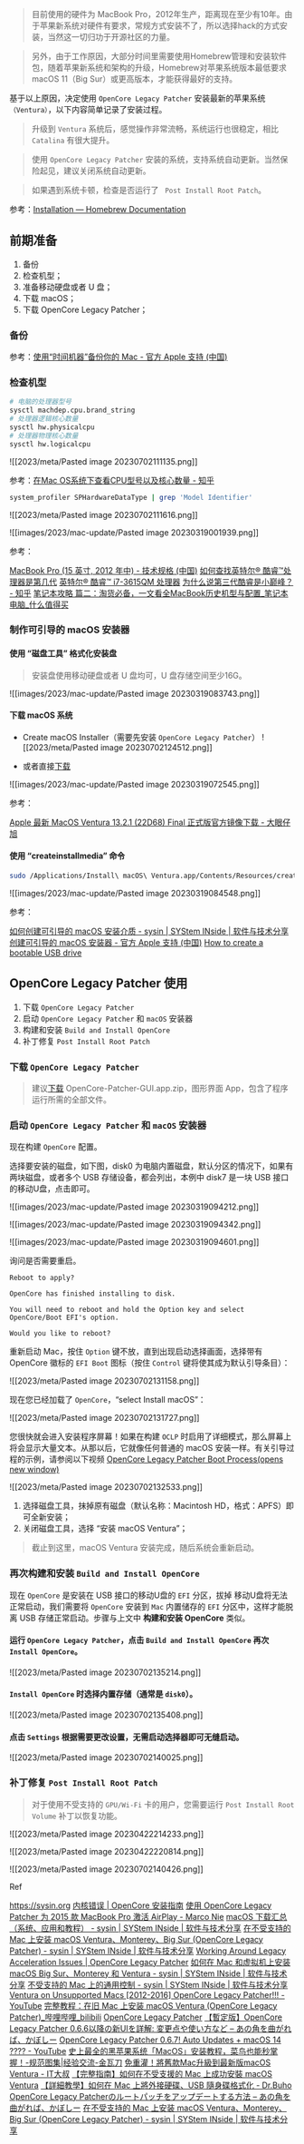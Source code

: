 > 目前使用的硬件为 MacBook Pro，2012年生产，距离现在至少有10年。由于苹果新系统对硬件有要求，常规方式安装不了，所以选择hack的方式安装，当然这一切归功于开源社区的力量。

> 另外，由于工作原因，大部分时间里需要使用Homebrew管理和安装软件包，随着苹果新系统和架构的升级，Homebrew对苹果系统版本最低要求macOS 11（Big Sur）或更高版本，才能获得最好的支持。

基于以上原因，决定使用 `OpenCore Legacy Patcher` 安装最新的苹果系统`（Ventura）`，以下内容简单记录了安装过程。

> 升级到 `Ventura` 系统后，感觉操作非常流畅，系统运行也很稳定，相比 `Catalina` 有很大提升。

> 使用 `OpenCore Legacy Patcher` 安装的系统，支持系统自动更新。当然保险起见，建议关闭系统自动更新。

> 如果遇到系统卡顿，检查是否运行了 ` Post Install Root Patch`。

参考：[Installation — Homebrew Documentation](https://docs.brew.sh/Installation#2)

## 前期准备

1. 备份
2. 检查机型；
3. 准备移动硬盘或者 U 盘；
4. 下载 macOS；
5. 下载 OpenCore Legacy Patcher；

### 备份

参考：[使用“时间机器”备份你的 Mac - 官方 Apple 支持 (中国)](https://support.apple.com/zh-cn/HT201250)

### 检查机型

```sh
# 电脑的处理器型号
sysctl machdep.cpu.brand_string
# 处理器逻辑核心数量
sysctl hw.physicalcpu
# 处理器物理核心数量
sysctl hw.logicalcpu
```

![[2023/meta/Pasted image 20230702111135.png]]

参考：[在Mac OS系统下查看CPU型号以及核心数量 - 知乎](https://zhuanlan.zhihu.com/p/322291715)

```sh
system_profiler SPHardwareDataType | grep 'Model Identifier'
```

![[2023/meta/Pasted image 20230702111616.png]]

![[images/2023/mac-update/Pasted image 20230319001939.png]]

参考：

[MacBook Pro (15 英寸, 2012 年中) - 技术规格 (中国)](https://support.apple.com/kb/sp694?locale=zh_CN)
[如何查找英特尔® 酷睿™处理器是第几代](https://www.intel.cn/content/www/cn/zh/support/articles/000032203/processors/intel-core-processors.html)
[英特尔® 酷睿™ i7-3615QM 处理器](https://www.intel.cn/content/www/cn/zh/products/sku/64900/intel-core-i73615qm-processor-6m-cache-up-to-3-30-ghz/specifications.html)
[为什么说第三代酷睿是小巅峰？ - 知乎](https://www.zhihu.com/question/550234449)
[笔记本攻略 篇二：淘货必备，一文看全MacBook历史机型与配置\_笔记本电脑\_什么值得买](https://post.smzdm.com/p/a9g5n267/)

### 制作可引导的 macOS 安装器

#### **使用 “磁盘工具” 格式化安装盘**

> 安装盘使用移动硬盘或者 U 盘均可，U 盘存储空间至少16G。

![[images/2023/mac-update/Pasted image 20230319083743.png]]

#### **下载 macOS 系统**

-  Create macOS Installer（需要先安装 `OpenCore Legacy Patcher`）
![[2023/meta/Pasted image 20230702124512.png]]

- 或者直接[下载](https://swcdn.apple.com/content/downloads/36/06/042-01917-A_B57IOY75IU/oocuh8ap7y8l8vhu6ria5aqk7edd262orj/InstallAssistant.pkg)

![[images/2023/mac-update/Pasted image 20230319072545.png]]

参考：

[Apple 最新 MacOS Ventura 13.2.1 (22D68) Final 正式版官方镜像下载 - 大眼仔旭](http://www.dayanzai.me/macos-ventura.html)

#### **使用 “createinstallmedia” 命令**

```sh
sudo /Applications/Install\ macOS\ Ventura.app/Contents/Resources/createinstallmedia --volume /Volumes/rich1e
```

![[images/2023/mac-update/Pasted image 20230319084548.png]]

参考：

[如何创建可引导的 macOS 安装介质 - sysin | SYStem INside | 软件与技术分享](https://sysin.org/blog/macos-createinstallmedia/)
[创建可引导的 macOS 安装器 - 官方 Apple 支持 (中国)](https://support.apple.com/zh-cn/HT201372)
[How to create a bootable USB drive](https://www.ifixit.com/Guide/How+to+create+a+bootable+USB+drive/66371)

## OpenCore Legacy Patcher 使用

1. 下载 `OpenCore Legacy Patcher`
2. 启动 `OpenCore Legacy Patcher` 和 `macOS` 安装器 
3. 构建和安装 `Build and Install OpenCore`
4. 补丁修复 `Post Install Root Patch`

### 下载 `OpenCore Legacy Patcher`

> 建议[下载](https://github.com/dortania/Opencore-Legacy-Patcher/) OpenCore-Patcher-GUI.app.zip，图形界面 App，包含了程序运行所需的全部文件。

### 启动 `OpenCore Legacy Patcher` 和 `macOS` 安装器 

现在构建 `OpenCore` 配置。

选择要安装的磁盘，如下图，disk0 为电脑内置磁盘，默认分区的情况下，如果有两块磁盘，或者多个 USB 存储设备，都会列出，本例中 disk7 是一块 USB 接口的移动U盘，点击即可。

![[images/2023/mac-update/Pasted image 20230319094212.png]]

![[images/2023/mac-update/Pasted image 20230319094342.png]]

![[images/2023/mac-update/Pasted image 20230319094601.png]]

询问是否需要重启。

```
Reboot to apply?

OpenCore has finished installing to disk.

You will need to reboot and hold the Option key and select OpenCore/Boot EFI's option.

Would you like to reboot?
```

重新启动 Mac，按住 `Option` 键不放，直到出现启动选择画面，选择带有 OpenCore 徽标的 `EFI Boot` 图标（按住 `Control` 键将使其成为默认引导条目）：

![[2023/meta/Pasted image 20230702131158.png]]

现在您已经加载了 `OpenCore`，“select Install macOS”：

![[2023/meta/Pasted image 20230702131727.png]]

您很快就会进入安装程序屏幕！如果在构建 `OCLP` 时启用了详细模式，那么屏幕上将会显示大量文本。从那以后，它就像任何普通的 macOS 安装一样。有关引导过程的示例，请参阅以下视频 [OpenCore Legacy Patcher Boot Process(opens new window)](https://www.youtube.com/watch?v=AN3zsbQV_n4)

![[2023/meta/Pasted image 20230702132533.png]]

1. 选择磁盘工具，抹掉原有磁盘（默认名称：Macintosh HD，格式：APFS）即可全新安装；
2. 关闭磁盘工具，选择 “安装 macOS Ventura”；

> 截止到这里，macOS Ventura 安装完成，随后系统会重新启动。

### 再次构建和安装 `Build and Install OpenCore`

现在 `OpenCore` 是安装在 USB 接口的移动U盘的 `EFI` 分区，拔掉 移动U盘将无法正常启动，我们需要将 `OpenCore` 安装到 `Mac` 内置储存的 `EFI` 分区中，这样才能脱离 USB 存储正常启动。步骤与上文中 **构建和安装 OpenCore** 类似。

#### 运行 `OpenCore Legacy Patcher`，点击 `Build and Install OpenCore` 再次 `Install OpenCore`。

![[2023/meta/Pasted image 20230702135214.png]]

#### `Install OpenCore` 时选择内置存储（通常是 `disk0`）。

![[2023/meta/Pasted image 20230702135408.png]]

#### 点击 `Settings` 根据需要更改设置，无需启动选择器即可无缝启动。

![[2023/meta/Pasted image 20230702140025.png]]

### 补丁修复 `Post Install Root Patch`

> 对于使用不受支持的 `GPU/Wi-Fi` 卡的用户，您需要运行 `Post Install Root Volume` 补丁以恢复功能。

![[2023/meta/Pasted image 20230422214233.png]]

![[2023/meta/Pasted image 20230422220814.png]]

![[2023/meta/Pasted image 20230702140426.png]]

Ref

https://sysin.org
[内核错误 | OpenCore 安装指南](https://thrrip.github.io/OpenCore-Install-Guide/troubleshooting/extended/kernel-issues.html#%E5%8D%A1%E5%9C%A8-ioconsoleusers-gioscreenlock-giolockstate-3-%E6%88%96%E9%99%84%E8%BF%91)
[使用 OpenCore Legacy Patcher 为 2015 款 MacBook Pro 激活 AirPlay - Marco Nie](https://blog.niekun.net/archives/2353.html)
[macOS 下载汇总（系统、应用和教程） - sysin | SYStem INside | 软件与技术分享](https://sysin.org/blog/macOS/)
[在不受支持的 Mac 上安装 macOS Ventura、Monterey、Big Sur (OpenCore Legacy Patcher) - sysin | SYStem INside | 软件与技术分享](https://sysin.org/blog/install-macos-13-on-unsupported-mac/#5-%E8%BF%90%E8%A1%8C-%E2%80%9CPost-Install-Root-Patch%E2%80%9D)
[Working Around Legacy Acceleration Issues | OpenCore Legacy Patcher](https://dortania.github.io/OpenCore-Legacy-Patcher/ACCEL.html#broken-background-blurs)
[如何在 Mac 和虚拟机上安装 macOS Big Sur、Monterey 和 Ventura - sysin | SYStem INside | 软件与技术分享](https://sysin.org/blog/how-to-install-macos/#3-%E5%9C%A8%E7%89%A9%E7%90%86%E6%9C%BA-ESXi-%E4%B8%AD%E5%AE%89%E8%A3%85%E8%99%9A%E6%8B%9F%E6%9C%BA-2)
[不受支持的 Mac 上的通用控制 - sysin | SYStem INside | 软件与技术分享](https://sysin.org/blog/macos-universal-control-on-unsupported-mac/)
[Ventura on Unsupported Macs [2012-2016] OpenCore Legacy Patcher!!! - YouTube](https://www.youtube.com/watch?v=3LOqHMo5WSQ&ab_channel=Mr.Macintosh)
[完整教程：在旧 Mac 上安装 macOS Ventura (OpenCore Legacy Patcher)_哔哩哔哩_bilibili](https://www.bilibili.com/video/BV1jg41167q3/?from=search&vd_source=3710ff3fa57db21b813ef420454b2e16)
[OpenCore Legacy Patcher](https://dortania.github.io/OpenCore-Legacy-Patcher/)
[【暫定版】OpenCore Legacy Patcher 0.6.6以降の新UIを詳解: 変更点や使い方など – あの角を曲がれば、かぼしー](https://blog.kabocy.com/mac/8373/)
[OpenCore Legacy Patcher 0.6.7! Auto Updates + macOS 14 ???? - YouTube](https://www.youtube.com/watch?v=GMaX4_iy5bk&ab_channel=Mr.Macintosh)
[史上最全的黑苹果系统「MacOS」安装教程，菜鸟也能秒掌握！-规范图集|经验交流-金瓦刀](https://www.onehiker.com/5611/)
[免重灌！將舊款Mac升級到最新版macOS Ventura - IT大叔](https://uncleit.net/%E5%B0%87%E8%88%8A%E6%AC%BEmac%E5%8D%87%E7%B4%9A%E5%88%B0%E6%9C%80%E6%96%B0%E7%89%88macos.html)
[【完整指南】如何在不受支援的 Mac 上成功安裝 macOS Ventura](https://www.drbuho.com/zh-tw/how-to/install-macos-on-unsupported-mac)
[【詳細教學】如何在 Mac 上將外接硬碟、USB 隨身碟格式化 - Dr.Buho](https://www.drbuho.com/zh-tw/how-to/format-external-hard-drive-mac)
[OpenCore Legacy Patcherのルートパッチをアップデートする方法 – あの角を曲がれば、かぼしー](https://blog.kabocy.com/mac/7461/)
[在不受支持的 Mac 上安装 macOS Ventura、Monterey、Big Sur (OpenCore Legacy Patcher) - sysin | SYStem INside | 软件与技术分享](https://sysin.org/blog/install-macos-13-on-unsupported-mac/#5-%E8%BF%90%E8%A1%8C-%E2%80%9CPost-Install-Root-Patch%E2%80%9D-2)
